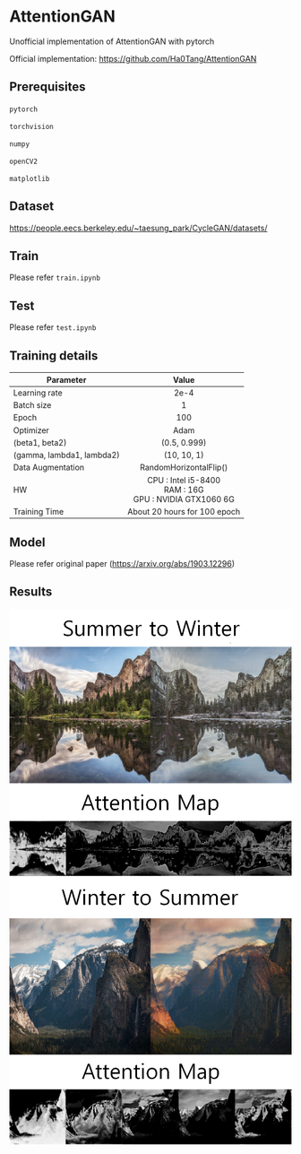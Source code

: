 # AttentionGAN

Unofficial implementation of AttentionGAN with pytorch

Official implementation: https://github.com/Ha0Tang/AttentionGAN

Prerequisites
------

  `pytorch`
  
  `torchvision`
  
  `numpy`
  
  `openCV2`
  
  `matplotlib`
    
Dataset
------

  https://people.eecs.berkeley.edu/~taesung_park/CycleGAN/datasets/
    
Train
------

  Please refer `train.ipynb`
  
Test
------

  Please refer `test.ipynb`
  
  
Training details
------

| <center>Parameter</center> | <center>Value</center> |
|:--------|:--------:|
| Learning rate | 2e-4 | 
| Batch size | 1 | 
| Epoch | 100 | 
| Optimizer | Adam |
| (beta1, beta2) | (0.5, 0.999) |
| (gamma, lambda1, lambda2) | (10, 10, 1) |
| Data Augmentation | RandomHorizontalFlip() |
| HW | CPU : Intel i5-8400<br>RAM : 16G<br>GPU : NVIDIA GTX1060 6G |
| Training Time | About 20 hours for 100 epoch |

Model
------

Please refer original paper (https://arxiv.org/abs/1903.12296)
 

 
Results
-----

![ex_screenshot](./sample/Sample1.png)
![ex_screenshot](./sample/Sample2.png)
